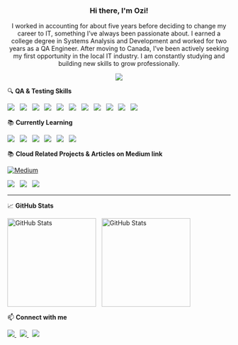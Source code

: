 <h3 align="center">Hi there, I'm Ozi! </h3>
<p align="center">
    I worked in accounting for about five years before deciding to change my career to IT, something I’ve always been passionate about. I earned a college degree in Systems Analysis and Development and worked for two years as a QA Engineer. After moving to Canada, I’ve been actively seeking my first opportunity in the local IT industry. I am constantly studying and building new skills to grow professionally.
</p>

<p align="center">
  <img src="https://readme-typing-svg.herokuapp.com/?lines=QA+Engineer+ISTBQ+@+CTFL+%7C+Backend+learner+%7C+AWS+Developer+Certified+%7C+Cloud;Always+learning+new+tech!&center=true&width=1000&height=80&pause=4000" />
</p>

🔍 **QA & Testing Skills**

![](https://img.shields.io/badge/Selenium-Automation-43B02A?style=for-the-badge&logo=selenium&logoColor=white) &nbsp;
![](https://img.shields.io/badge/Cypress-Testing-17202C?style=for-the-badge&logo=cypress&logoColor=white) &nbsp;
![](https://img.shields.io/badge/Postman-API_Testing-FF6C37?style=for-the-badge&logo=postman&logoColor=white) &nbsp;
![](https://img.shields.io/badge/Jira-Test_Management-0052CC?style=for-the-badge&logo=jira&logoColor=white) &nbsp;
![](https://img.shields.io/badge/TestRail-Test_Cases-2C3E50?style=for-the-badge) &nbsp;
![](https://img.shields.io/badge/Manual_Testing-E2B93B?style=for-the-badge) &nbsp;
![](https://img.shields.io/badge/Automated_Testing-0A9396?style=for-the-badge) &nbsp;
![](https://img.shields.io/badge/Test_Analysis-3498DB?style=for-the-badge) &nbsp;
![](https://img.shields.io/badge/GitHub-181717?style=for-the-badge&logo=github) &nbsp;
![](https://img.shields.io/badge/Docker-0db7ed?style=for-the-badge&logo=docker&logoColor=white) &nbsp;
![](https://img.shields.io/badge/SQL-Databases-003B57?style=for-the-badge&logo=sqlite&logoColor=white) &nbsp;

📚 **Currently Learning**

![](https://img.shields.io/badge/Java-ED8B00?style=for-the-badge&logo=java&logoColor=white) &nbsp;
![](https://img.shields.io/badge/Java_Spring_CRUD-Best_Practices-6DB33F?style=for-the-badge&logo=spring&logoColor=white) &nbsp;
![](https://img.shields.io/badge/Python-3670A0?style=for-the-badge&logo=python&logoColor=white) &nbsp;
![](https://img.shields.io/badge/Python_APIs-FastAPI-009688?style=for-the-badge&logo=fastapi&logoColor=white) &nbsp;
![](https://img.shields.io/badge/Flask-Python_Web_Framework-000000?style=for-the-badge&logo=flask&logoColor=white) &nbsp;
![](https://img.shields.io/badge/Django-Python_Web_Framework-092E20?style=for-the-badge&logo=django&logoColor=white) &nbsp;

📚 **Cloud Related Projects & Articles on Medium link**

[![Medium](https://img.shields.io/badge/Medium-Blog-12100E?style=for-the-badge&logo=medium&logoColor=white)](https://medium.com/@ozieldesouza)

![](https://img.shields.io/badge/AWS-Cloud_Services-232F3E?style=for-the-badge&logo=amazonaws&logoColor=white) &nbsp;
![](https://img.shields.io/badge/GCP-Google_Cloud_Platform-4285F4?style=for-the-badge&logo=googlecloud&logoColor=white) &nbsp;
![](https://img.shields.io/badge/Azure-Microsoft_Cloud-0078D4?style=for-the-badge&logo=microsoftazure&logoColor=white) &nbsp;

---

📈 **GitHub Stats**
<div>
<p>
  <img 
    align="left" 
    alt="GitHub Stats" 
    height="200" 
    style="padding-right: 10px;" 
    src="https://github-readme-stats.vercel.app/api?username=ozysouza&show_icons=true&theme=tokyonight&include_all_commits=true" 
  />

<img 
      align="left" 
      alt="GitHub Stats" 
      height="200" 
      src="https://github-readme-stats.vercel.app/api/top-langs/?username=ozysouza&theme=tokyonight&layout=compact&custom_title=TechStack&langs_count=9" 
  />

</p>
</div>

<br clear="all" />


📫 <strong>Connect with me</strong><br>

<a href="https://www.linkedin.com/in/oziel-m-souza/" target="_blank">
  <img src="https://img.shields.io/badge/-LinkedIn-0077B5?style=flat-square&logo=linkedin&logoColor=white" />
</a> &nbsp;

<a href="mailto:ozysouzaa@gmail.com" target="_blank">
  <img src="https://img.shields.io/badge/Gmail-D14836?style=flat-square&logo=gmail&logoColor=white" />
</a> &nbsp;

<a href="https://medium.com/@ozieldesouza" target="_blank">
  <img src="https://img.shields.io/badge/Medium-12100E?style=for-the-badge&logo=medium&logoColor=white" />
</a>
